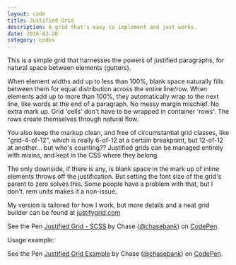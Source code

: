 ```yaml
---
layout: code
title: Justified Grid
description: A grid that's easy to implement and just works.
date: 2016-02-20
category: codes
---
```


This is a simple grid that harnesses the powers of justified paragraphs, for natural space between elements (gutters).

When element widths add up to less than 100%, blank space naturally fills between them for equal distribution across the entire line/row. When elements add up to more than 100%, they automatically wrap to the next line, like words at the end of a paragraph. No messy margin mischief. No extra mark up. Grid 'cells' don't have to be wrapped in container 'rows'. The rows create themselves through natural flow.

You also keep the markup clean, and free of circumstantial grid classes, like "grid-4-of-12", which is really 6-of-12 at a certain breakpoint, but 12-of-12 at another... but who's counting?? Justified grids can be managed entirely with mixins, and kept in the CSS where they belong.

The only downside, if there is any, is blank space in the mark up of inline elements throws off the justification. But setting the font size of the grid's parent to zero solves this. Some people have a problem with that, but I don't. rem units makes it a non-issue.

My version is tailored for how I work, but more details and a neat grid builder can be found at [justifygrid.com](http://justifygrid.com/)

<p data-height="300" data-theme-id="26404" data-slug-hash="YpqEMO" data-default-tab="css" data-user="chasebank" data-embed-version="2" data-pen-title="Justified Grid - LESS" class="codepen">See the Pen <a href="http://codepen.io/chasebank/pen/YpqEMO/">Justified Grid - SCSS</a> by Chase (<a href="http://codepen.io/chasebank">@chasebank</a>) on <a href="http://codepen.io">CodePen</a>.</p>
<script async src="https://production-assets.codepen.io/assets/embed/ei.js"></script>

<p class="example">Usage example:</p>
<p data-height="350" data-theme-id="21051" data-slug-hash="pgmGaL" data-default-tab="css,result" data-user="chasebank" data-embed-version="2" data-pen-title="Justified Grid Example" data-editable="true" class="codepen">See the Pen <a href="http://codepen.io/chasebank/pen/pgmGaL/">Justified Grid Example</a> by Chase (<a href="http://codepen.io/chasebank">@chasebank</a>) on <a href="http://codepen.io">CodePen</a>.</p>
<script async src="https://production-assets.codepen.io/assets/embed/ei.js"></script>
